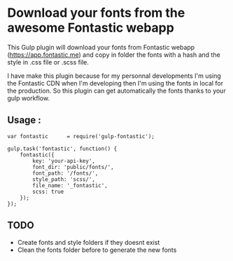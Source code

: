 # Download your fonts from the awesome Fontastic webapp

This Gulp plugin will download your fonts from Fontastic webapp (https://app.fontastic.me) and copy in folder the fonts with a hash and the style in .css file or .scss file.

I have make this plugin because for my personnal developments I'm using the Fontastic CDN when I'm developing then I'm using the fonts in local for the production. So this plugin can get automatically the fonts thanks to your gulp workflow.

## Usage :

```
var fontastic      = require('gulp-fontastic');

gulp.task('fontastic', function() {
    fontastic({
        key: 'your-api-key',
        font_dir: 'public/fonts/',
        font_path: '/fonts/',
        style_path: 'scss/',
        file_name: '_fontastic',
        scss: true
    });
});
```

## TODO

- Create fonts and style folders if they doesnt exist
- Clean the fonts folder before to generate the new fonts
